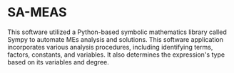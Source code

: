 # SA-MEAS
This software utilized a Python-based symbolic mathematics library called Sympy to automate MEs analysis and solutions. This software application incorporates various analysis procedures, including identifying terms, factors, constants, and variables. It also determines the expression's type based on its variables and degree.
